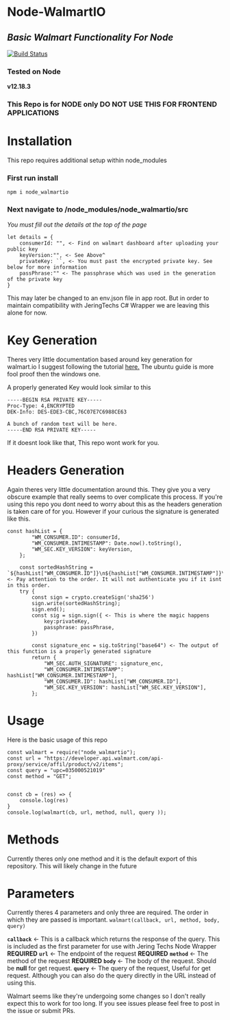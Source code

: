 # Node-WalmartIO
## _Basic Walmart Functionality For Node_

[![Build Status](https://travis-ci.org/joemccann/dillinger.svg?branch=master)](https://travis-ci.org/joemccann/dillinger)

### Tested on Node
**v12.18.3**
### This Repo is for NODE only DO NOT USE THIS FOR FRONTEND APPLICATIONS

# Installation
This repo requires additional setup within node_modules
### First run install

```
npm i node_walmartio
```

### Next navigate to /node_modules/node_walmartio/src 
*You must fill out the details at the top of the page*

```
let details = {
    consumerId: "", <- Find on walmart dashboard after uploading your public key
    keyVersion:"", <- See Above^
    privateKey: ``, <- You must past the encrypted private key. See below for more information
    passPhrase:"" <- The passphrase which was used in the generation of the private key
}
```
This may later be changed to an env.json file in app root. But in order to maintain compatibility with JeringTechs C# Wrapper we are leaving this alone for now.

# Key Generation
Theres very little documentation based around key generation for walmart.io
I suggest following the tutorial [here.]("https://walmart.io/key-tutorial") 
The ubuntu guide is more fool proof then the windows one.

A properly generated Key would look similar to this
```
-----BEGIN RSA PRIVATE KEY-----
Proc-Type: 4,ENCRYPTED
DEK-Info: DES-EDE3-CBC,76C07E7C6988CE63

A bunch of random text will be here.
-----END RSA PRIVATE KEY-----
```
If it doesnt look like that, This repo wont work for you.

# Headers Generation
Again theres very little documentation around this. They give you a very obscure example that really seems to over complicate this process. If you're using this repo you dont need to worry about this as the headers generation is taken care of for you. However if your curious the signature is generated like this.

```
const hashList = {
        "WM_CONSUMER.ID": consumerId,
        "WM_CONSUMER.INTIMESTAMP": Date.now().toString(),
        "WM_SEC.KEY_VERSION": keyVersion,
    };

    const sortedHashString = `${hashList["WM_CONSUMER.ID"]}\n${hashList["WM_CONSUMER.INTIMESTAMP"]}\n${hashList["WM_SEC.KEY_VERSION"]}\n`; <- Pay attention to the order. It will not authenticate you if it isnt in this order.
    try {
        const sign = crypto.createSign('sha256')
        sign.write(sortedHashString);
        sign.end();
        const sig = sign.sign({ <- This is where the magic happens
            key:privateKey,
            passphrase: passPhrase,
        })

        const signature_enc = sig.toString("base64") <- The output of this function is a properly generated signature
        return {
            "WM_SEC.AUTH_SIGNATURE": signature_enc,
            "WM_CONSUMER.INTIMESTAMP": hashList["WM_CONSUMER.INTIMESTAMP"],
            "WM_CONSUMER.ID": hashList["WM_CONSUMER.ID"],
            "WM_SEC.KEY_VERSION": hashList["WM_SEC.KEY_VERSION"],
        };
```

# Usage
Here is the basic usage of this repo
```
const walmart = require("node_walmartio");
const url = "https://developer.api.walmart.com/api-proxy/service/affil/product/v2/items";
const query = "upc=035000521019"
const method = "GET";


const cb = (res) => {
    console.log(res)
}
console.log(walmart(cb, url, method, null, query ));
```

# Methods
Currently theres only one method and it is the default export of this repository. This will likely change in the future

# Parameters
Currently theres 4 parameters and only three are required. The order in which they are passed is important.
``
walmart(callback, url, method, body, query)
``

**``callback``** <- This is a callback which returns the response of the query. This is included as the first parameter for use with Jering Techs Node Wrapper **REQUIRED**
**``url``** <- The endpoint of the request **REQUIRED**
**``method``** <- The method of the request **REQUIRED**
**``body``** <- The body of the request. Should be **null** for get request.
**``query``**  <- The query of the request, Useful for get request. Although you can also do the query directly in the URL instead of using this.


Walmart seems like they're undergoing some changes so I don't really expect this to work for too long. If you see issues please feel free to post in the issue or submit PRs.



